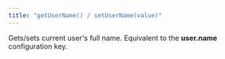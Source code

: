 ```yaml
---
title: "getUserName() / setUserName(value)"
---
```


Gets/sets current user's full name. Equivalent to the __user.name__ configuration key.
